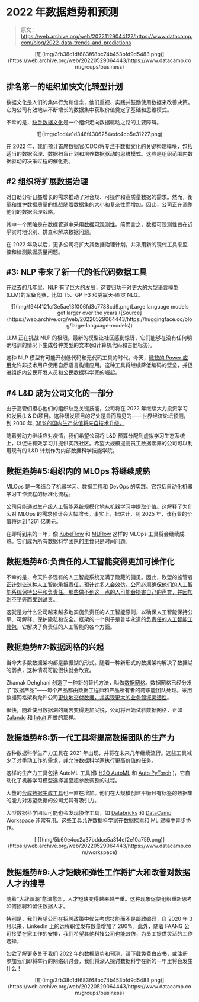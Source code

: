 # 2022 年数据趋势和预测

> 原文：<https://web.archive.org/web/20221129044127/https://www.datacamp.com/blog/2022-data-trends-and-predictions>

<center>[![](img/3fb38c1df683f68bc74b453bfd9d5483.png)](https://web.archive.org/web/20220529064443/https://www.datacamp.com/groups/business)</center>

## 排名第一的组织加快文化转型计划

数据文化是人们的集体行为和信念，他们重视、实践并鼓励使用数据来改善决策。它为公司有效地从不断增长的数据集中获取价值奠定了基础和思维模式。

不幸的是，[缺乏数据文化](https://web.archive.org/web/20220529064443/https://c6abb8db-514c-4f5b-b5a1-fc710f1e464e.filesusr.com/ugd/e5361a_d59b4629443945a0b0661d494abb5233.pdf)是一个组织走向数据驱动之路的主要障碍。

<center>![](img/c1cd4e1d348f4306254edc4cb5e31227.png)</center>

在 2022 年，我们预计首席数据官(CDO)将专注于数据文化的关键构建模块，包括适当的数据治理、数据扫盲计划和培养数据驱动的思维模式。这些是组织范围内数据驱动的决策过程的催化剂。

## #2 组织将扩展数据治理

对自助分析日益增长的需求推动了对合规、可操作和高质量数据的需求。然而，衡量和维护数据质量的挑战随着数据集的大小和复杂性而增加。因此，公司正在调整他们的数据治理战略。

其中一个策略是在数据管道中采用[数据可观测性](https://web.archive.org/web/20220529064443/https://www.montecarlodata.com/what-is-data-observability/)。简而言之，数据可观测性旨在近乎实时地识别、排查和解决数据问题。

在 2022 年及以后，更多公司将扩大其数据治理计划，并采用新的现代工具来监控和检测数据质量问题。

## #3: NLP 带来了新一代的低代码数据工具

在过去的几年里，NLP 有了巨大的发展，这要归功于对更大的大型语言模型(LLM)的军备竞赛，比如 T5、GPT-3 和威震天-图灵 NLG。

<center>![](img/f94f4121cf3e5ae13f006fd3c7788cd9.png)Large language models get larger over the years ([Source](https://web.archive.org/web/20220529064443/https://huggingface.co/blog/large-language-models))</center>

LLM 正在挑战 NLP 的极限。最新的模型让社区感到惊讶，它们能够在没有任何明确培训的情况下生成各种类型的文本(如计算机代码和吉他标签)。

这种 NLP 模型有可能开创低代码和无代码工具的时代。今天，[微软的 Power 应用](https://web.archive.org/web/20220529064443/https://blogs.microsoft.com/ai/from-conversation-to-code-microsoft-introduces-its-first-product-features-powered-by-gpt-3/)允许非技术用户使用自然语言构建应用。这种工具将继续降低编码的壁垒，并促进组织内公民开发人员和公民数据科学家的崛起。

## #4 L&D 成为公司文化的一部分

由于高管们担心他们的组织缺乏关键技能，公司将在 2022 年继续大力投资学习和发展(L & D)项目。这种研发项目的好处是显而易见的——世界经济论坛预测，到 2030 年, [38%的国内生产总值将来自技术升级。](https://web.archive.org/web/20220529064443/https://www.pwc.com/gx/en/issues/upskilling/upskilling-for-shared-prosperity.html)

随着劳动力继续应对疫情，我们希望公司将 L&D 预算分配到虚拟学习生态系统上，以促进有效学习并提供实践社区。希望大规模提高员工数据素养的公司可以利用现有的 L&D 计划作为内部数据科学技能学院。

## 数据趋势#5:组织内的 MLOps 将继续成熟

MLOps 是一套结合了机器学习、数据工程和 DevOps 的实践。它包括自动化机器学习工作流程的标准化流程。

公司只能通过生产级人工智能系统规模化地从机器学习中提取价值。这解释了为什么对 MLOps 的需求预计会大幅增长。事实上，据估计，到 2025 年，该行业的价值将达到 1261 亿美元。

在即将到来的一年，像 [KubeFlow](https://web.archive.org/web/20220529064443/https://www.kubeflow.org/) 和 [MLFlow](https://web.archive.org/web/20220529064443/https://mlflow.org/) 这样的 MLOps 工具将会继续成熟。它们成为所有数据科学团队的主食只是时间问题。

## 数据趋势#6:负责任的人工智能变得更加可操作化

不幸的是，今天许多现有的人工智能系统充满了隐藏的偏见。因此，欧盟的监管者[正计划让这种人工智能承担责任，预计许多人会效仿。公司必须确保他们的人工智能系统保持公平和负责任。那些做不到这一点的人可能会损害自己的声誉，并因加剧不平等而受到谴责。](https://web.archive.org/web/20220529064443/https://www.mckinsey.com/business-functions/mckinsey-analytics/our-insights/what-the-draft-european-union-ai-regulations-mean-for-business)

这就是为什么公司越来越多地实施负责任的人工智能原则，以确保人工智能保持公平、可解释、保护隐私和安全。框架的一个例子是普华永道的[负责任的人工智能工具包](https://web.archive.org/web/20220529064443/https://www.pwc.com/gx/en/issues/data-and-analytics/artificial-intelligence/what-is-responsible-ai.html)，它解决了负责任的人工智能的各个方面。

## 数据趋势#7:数据网格的兴起

当今大多数数据架构都是数据湖的形式。随着一种新形式的数据架构解决了数据湖的弱点，这种情况可能很快就会改变。

Zhamak Dehghani 创造了一种新的替代方法，叫做[数据网格](https://web.archive.org/web/20220529064443/https://martinfowler.com/articles/data-monolith-to-mesh.html)。数据网格已经分发了“数据产品”——每个产品都由数据工程师和产品所有者的跨职能团队处理。采用数据网格架构允许公司[更快地交付数据，并实现更大的业务领域灵活性](https://web.archive.org/web/20220529064443/https://www2.deloitte.com/nl/nl/pages/strategy-analytics-and-ma/articles/from-data-mess-to-a-data-mesh.html)。

很快，随着使用数据湖的痛苦变得更加尖锐，公司将开始试验数据网格，正如 [Zalando](https://web.archive.org/web/20220529064443/https://databricks.com/session_eu20/data-mesh-in-practice-how-europes-leading-online-platform-for-fashion-goes-beyond-the-data-lake) 和 [Intuit](https://web.archive.org/web/20220529064443/https://medium.com/intuit-engineering/intuits-data-mesh-strategy-778e3edaa017) 所做的那样。

## 数据趋势#8:新一代工具将提高数据团队的生产力

各种数据科学生产力工具在 2021 年出现，并将在未来几年继续流行。这些工具减少了对手动工作的需求，并允许数据科学家执行更高价值的任务。

这样的生产力工具包括 AutoML 工具(像 [H2O AutoML](https://web.archive.org/web/20220529064443/https://docs.h2o.ai/h2o/latest-stable/h2o-docs/automl.html) 和 [Auto PyTorch](https://web.archive.org/web/20220529064443/https://www.automl.org/automl/autopytorch/) )，它自动化了机器学习模型选择甚至超参数调整的过程。

大量的[合成数据生成工具](https://web.archive.org/web/20220529064443/https://blogs.nvidia.com/blog/2021/06/08/what-is-synthetic-data/)也一直在增加。他们在大规模创建平衡且有标签的数据集的能力对渴望数据的公司尤其有吸引力。

大型数据科学团队可能也会发现协作工具，如 [Databricks](https://web.archive.org/web/20220529064443/https://databricks.com/solutions/data-science) 和 [DataCamp Workspace](https://web.archive.org/web/20220529064443/https://www.datacamp.com/workspace) 非常有用。这些工具允许数据科学家在数据探索和 ML 建模中异步协作。

<center>[![](img/5b60e4cc2a37bddce5a314ef2e10a759.png)](https://web.archive.org/web/20220529064443/https://www.datacamp.com/workspace)</center>

## 数据趋势#9:人才短缺和弹性工作将扩大和改善对数据人才的搜寻

随着“大辞职潮”愈演愈烈，人才短缺变得越来越严重。这种现象促使组织重新思考如何招聘和留住数据人才。

特别是，我们希望公司在招聘政策中优先考虑技能而不是邮政编码，自 2020 年 3 月以来，LinkedIn 上的远程职位发布数量增加了 280%。此外，随着 FAANG 公司接受在家工作的安排，我们希望其他科技公司也能效仿，为员工提供灵活的工作选择。

如欲了解更多关于我们 2022 年的数据趋势和预测，请下载免费白皮书，或注册参加我们即将举行的网络研讨会，我们将深入探讨数据科学在新的一年里将会发生什么！

<center>[![](img/3fb38c1df683f68bc74b453bfd9d5483.png)](https://web.archive.org/web/20220529064443/https://www.datacamp.com/groups/business)</center>